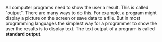 All computer programs need to show the user a result. This is called "output".
There are many ways to do this. For example, a program might display a picture
on the screen or save data to a file. But in most programming languages the
simplest way for a programmer to show the user the results is to display text.
The text output of a program is called **standard output**.
